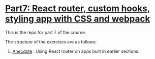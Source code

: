 # [Part7: React router, custom hooks, styling app with CSS and webpack](https://fullstackopen.com/en/part7)

This is the repo for part 7 of the course.

The structure of the exercises are as follows:

1. [Anecdote](./anecdotes/) : Using React router on apps built in earlier sections.
